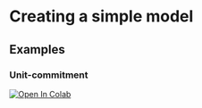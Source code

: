 # Creating a simple model

## Examples

### Unit-commitment 
[![Open In Colab](https://colab.research.google.com/assets/colab-badge.svg)](https://colab.research.google.com/github/Bravos-Power/pyoframe/blob/ms/docs/docs/learn/user-guides/power_grid_example.ipynb)
